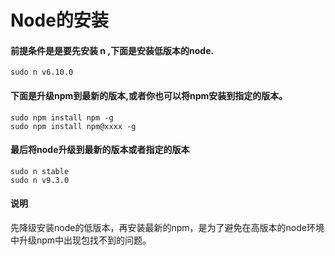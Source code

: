 # Node的安装
#### 前提条件是是要先安装 n ,下面是安装低版本的node.
```
sudo n v6.10.0
```

#### 下面是升级npm到最新的版本,或者你也可以将npm安装到指定的版本。

```
sudo npm install npm -g
sudo npm install npm@xxxx -g
````

#### 最后将node升级到最新的版本或者指定的版本
```
sudo n stable
sudo n v9.3.0
```

#### 说明
先降级安装node的低版本，再安装最新的npm，是为了避免在高版本的node环境中升级npm中出现包找不到的问题。
